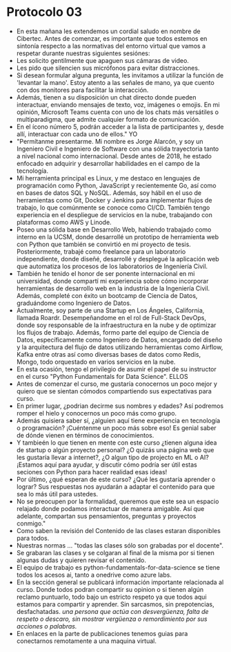 # Protocolo 03

- En esta mañana les extendemos un cordial saludo en nombre de Cibertec. Antes de comenzar, es importante que todos estemos en sintonía respecto a las normativas del entorno virtual que vamos a respetar durante nuestras siguientes sesiónes:
- Les solicito gentilmente que apaguen sus cámaras de video.
- Les pido que silencien sus micrófonos para evitar distracciones.
- Si desean formular alguna pregunta, les invitamos a utilizar la función de 'levantar la mano'. Estoy atento a las señales de mano, ya que cuento con dos monitores para facilitar la interacción.
- Además, tienen a su disposición un chat directo donde pueden interactuar, enviando mensajes de texto, voz, imágenes o emojis. En mi opinión, Microsoft Teams cuenta con uno de los chats más versátiles o multiparadigma, que admite cualquier formato de comunicación.
- En el ícono número 5, podrán acceder a la lista de participantes y, desde allí, interactuar con cada uno de ellos."
YO
- "Permítanme presentarme. Mi nombre es Jorge Alarcón, y soy un Ingeniero Civil e Ingeniero de Software con una sólida trayectoria tanto a nivel nacional como internacional. Desde antes de 2018, he estado enfocado en adquirir y desarrollar habilidades en el campo de la tecnología.
- Mi herramienta principal es Linux, y me destaco en lenguajes de programación como Python, JavaScript y recientemente Go, así como en bases de datos SQL y NoSQL. Además, soy hábil en el uso de herramientas como Git, Docker y Jenkins para implementar flujos de trabajo, lo que comúnmente se conoce como CI/CD. También tengo experiencia en el despliegue de servicios en la nube, trabajando con plataformas como AWS y Linode.
- Poseo una sólida base en Desarrollo Web, habiendo trabajado como interno en la UCSM, donde desarrollé un prototipo de herramienta web con Python que también se convirtió en mi proyecto de tesis. Posteriormente, trabajé como freelance para un laboratorio independiente, donde diseñé, desarrollé y desplegué la aplicación web que automatiza los procesos de los laboratorios de Ingeniería Civil.
- También he tenido el honor de ser ponente internacional en mi universidad, donde compartí mi experiencia sobre cómo incorporar herramientas de desarrollo web en la industria de la Ingeniería Civil. Además, completé con éxito un bootcamp de Ciencia de Datos, graduándome como Ingeniero de Datos.
- Actualmente, soy parte de una Startup en Los Ángeles, California, llamada Roardr. Desempeñandome en el rol de Full-Stack DevOps, donde soy responsable de la infraestructura en la nube y de optimizar los flujos de trabajo. Además, formo parte del equipo de Ciencia de Datos, específicamente como Ingeniero de Datos, encargado del diseño y la arquitectura del flujo de datos utilizando herramientas como Airflow, Kafka entre otras así como diversas bases de datos como Redis, Mongo, todo orquestado en varios servicios en la nube.
- En esta ocasión, tengo el privilegio de asumir el papel de su instructor en el curso "Python Fundamentals for Data Science".
ELLOS
- Antes de comenzar el curso, me gustaría conocernos un poco mejor y quiero que se sientan cómodos compartiendo sus expectativas para curso.
- En primer lugar, ¿podrian decirme sus nombres y edades? Así podremos romper el hielo y conocernos un poco más como grupo.
- Además quisiera saber sí, ¿alguien aquí tiene experiencia en tecnología o programación? ¡Cuéntenme un poco más sobre eso! Es genial saber de dónde vienen en términos de conocimientos.
- Y tambieén lo que tienen en mente con este curso ¿tienen alguna idea de startup o algún proyecto personal? ¿O quizás una página web que les gustaría llevar a internet?, ¿O algun tipo de projecto en ML o AI? ¡Estamos aquí para ayudar, y discutir cómo podría ser útil estas seciones con Python para hacer realidad esas ideas!
- Por último, ¿qué esperan de este curso? ¿Qué les gustaría aprender o lograr? Sus respuestas nos ayudarán a adaptar el contenido para que sea lo más útil para ustedes.
- No se preocupen por la formalidad, queremos que este sea un espacio relajado donde podamos interactuar de manera amigable. Así que adelante, compartan sus pensamientos, preguntas y proyectos conmigo."
- Como saben la revisión del Contenido de las clases estaran disponibles para todos.
- Nuestras normas ... "todas las clases sólo son grabadas por el docente".
- Se grabaran las clases y se colgaran al final de la misma por si tienen algunas dudas y quieren revisar el contenido.
- El equipo de trabajo es python-fundamentals-for-data-science se tiene todos los acesos ai, tanto a onedrive como azure labs.
- En la sección general se publicará información importante relacionada al curso. Donde todos podran compartir su opinion o si tienen algún reclamo puntuarlo, todo bajo un estricto respeto ya que todos aqui estamos para compartir y aprender. Sin sarcasmos, sin prepotencias, desfachatadas. *una persona que actúa con desvergüenza, falta de respeto o descaro, sin mostrar vergüenza o remordimiento por sus acciones o palabras.*
- En enlaces en la parte de publicaciones tenemos guias para conectarnos remotamente a una maquina virtual.